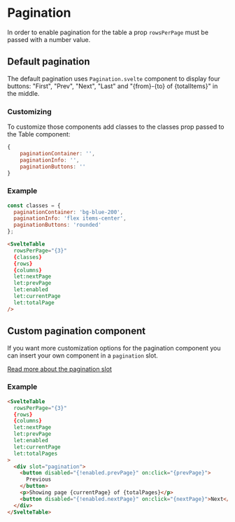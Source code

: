 # Pagination

In order to enable pagination for the table a prop `rowsPerPage` must be passed with a number value.

## Default pagination

The default pagination uses `Pagination.svelte` component to display four buttons: "First", "Prev", "Next", "Last" and "{from}-{to} of {totalItems}" in the middle.

### Customizing

To customize those components add classes to the classes prop passed to the Table component:

```js
{
    paginationContainer: '',
    paginationInfo: '',
    paginationButtons: ''
}
```

### Example

```js
const classes = {
  paginationContainer: 'bg-blue-200',
  paginationInfo: 'flex items-center',
  paginationButtons: 'rounded'
};
```

```html
<SvelteTable
  rowsPerPage="{3}"
  {classes}
  {rows}
  {columns}
  let:nextPage
  let:prevPage
  let:enabled
  let:currentPage
  let:totalPage
/>
```

## Custom pagination component

If you want more customization options for the pagination component you can insert your own component in a `pagination` slot.

[Read more about the pagination slot](./Slot-pagination.md)

### Example

```html
<SvelteTable
  rowsPerPage="{3}"
  {rows}
  {columns}
  let:nextPage
  let:prevPage
  let:enabled
  let:currentPage
  let:totalPages
>
  <div slot="pagination">
    <button disabled="{!enabled.prevPage}" on:click="{prevPage}">
      Previous
    </button>
    <p>Showing page {currentPage} of {totalPages}</p>
    <button disabled="{!enabled.nextPage}" on:click="{nextPage}">Next</button>
  </div>
</SvelteTable>
```
